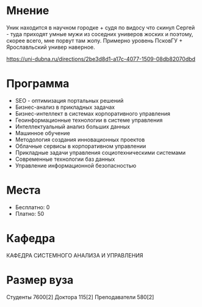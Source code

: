 # Мнение

Уник находится в научном городке + судя по видосу что скинул Сергей - 
туда приходят умные мужи из соседних универов жоских и поэтому, скорее всего,
мне порвут там жопу. Примерно уровень ПсковГУ + Ярославльский универ наверное.

https://uni-dubna.ru/directions/2be3d8d1-a17c-4077-1509-08db82070dbd

# Программа

- SEO - оптимизация портальных решений
- Бизнес-анализ в прикладных задачах
- Бизнес-интеллект в системах корпоративного управления
- Геоинформационные технологии в системе управления
- Интеллектуальный анализ больших данных
- Машинное обучение
- Методология создания инновационных проектов
- Облачные сервисы в корпоративном управлении
- Прикладные задачи управления социотехническими системами
- Современные технологии баз данных
- Управление информационной безопасностью

# Места

- Бесплатно: 0
- Платно: 50

# Кафедра

КАФЕДРА СИСТЕМНОГО АНАЛИЗА И УПРАВЛЕНИЯ

# Размер вуза

Студенты	7600[2]
Доктора	115[2]
Преподаватели	580[2]